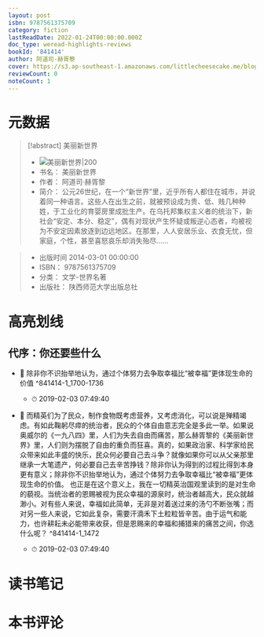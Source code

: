 ```yaml
---
layout: post
isbn: 9787561375709
category: fiction
lastReadDate: 2022-01-24T00:00:00.000Z
doc_type: weread-highlights-reviews
bookId: '841414'
author: 阿道司·赫胥黎
cover: https://s3.ap-southeast-1.amazonaws.com/littlecheesecake.me/blog-post/books/美丽新世界.jpg
reviewCount: 0
noteCount: 1
---
```

# 元数据
> [!abstract] 美丽新世界
> - ![ 美丽新世界|200](https://wfqqreader-1252317822.image.myqcloud.com/cover/414/841414/t7_841414.jpg)
> - 书名： 美丽新世界
> - 作者： 阿道司·赫胥黎
> - 简介：     公元26世纪，在一个“新世界”里，近乎所有人都住在城市，并说着同一种语言。这些人在出生之前，就被预设成为贵、低、贱几种种姓，于工业化的育婴房里成批生产。在乌托邦集权主义者的统治下，新社会“安定、本分、稳定”，偶有对现状产生怀疑或叛逆心态者，均被视为不安定因素放逐到边远地区。在那里，人人安居乐业、衣食无忧，但家庭，个性，甚至喜怒哀乐却消失殆尽……

> - 出版时间 2014-03-01 00:00:00
> - ISBN： 9787561375709
> - 分类： 文学-世界名著
> - 出版社： 陕西师范大学出版总社

# 高亮划线

## 代序：你还要些什么


- 📌 除非你不识抬举地认为，通过个体努力去争取幸福比“被幸福”更体现生命的价值 ^841414-1_1700-1736
    - ⏱ 2019-02-03 07:49:40 

- 📌 而精英们为了民众，制作食物既考虑营养，又考虑消化，可以说是殚精竭虑。有如此鞠躬尽瘁的统治者，民众的个体自由意志完全是多此一举。如果说奥威尔的《一九八四》里，人们为失去自由而痛苦，那么赫胥黎的《美丽新世界》里，人们则为摆脱了自由的重负而狂喜。真的，如果政治家、科学家给民众带来如此丰盛的快乐，民众何必要自己去斗争？就像如果你可以从父亲那里继承一大笔遗产，何必要自己去辛苦挣钱？除非你认为得到的过程比得到本身更有意义；除非你不识抬举地认为，通过个体努力去争取幸福比“被幸福”更体现生命的价值。
也正是在这个意义上，我在一切精英治国观里读到的是对生命的藐视。当统治者的恩赐被视为民众幸福的源泉时，统治者越高大，民众就越渺小。对有些人来说，幸福如此简单，无非是对着送过来的汤勺不断张嘴；而对另一些人来说，它如此复杂，需要汗滴禾下土粒粒皆辛苦。由于运气和能力，也许耕耘未必能带来收获，但是恩赐来的幸福和捕猎来的痛苦之间，你选什么呢？ ^841414-1_1472
    - ⏱ 2019-02-03 07:49:40 
# 读书笔记

# 本书评论
